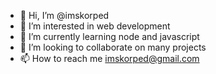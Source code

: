 - 👋 Hi, I’m @imskorped
- 👀 I’m interested in web development
- 🌱 I’m currently learning node and javascript
- 💞️ I’m looking to collaborate on many projects
- 📫 How to reach me imskorped@gmail.com

<!---
imskorped/imskorped is a ✨ special ✨ repository because its `README.md` (this file) appears on your GitHub profile.
You can click the Preview link to take a look at your changes.
--->
